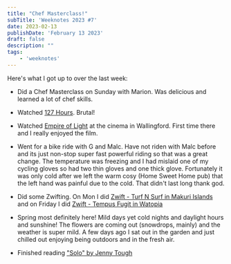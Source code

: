 ```yaml
---
title: "Chef Masterclass!"
subTitle: 'Weeknotes 2023 #7'
date: 2023-02-13
publishDate: 'February 13 2023'
draft: false
description: ""
tags:
	- 'weeknotes'
---
```


Here's what I got up to over the last week:

- Did a Chef Masterclass on Sunday with Marion. Was delicious and learned a lot of chef skills.

- Watched [127 Hours](https://en.wikipedia.org/wiki/127_Hours). Brutal!

- Watched [Empire of Light](https://www.imdb.com/title/tt14402146/) at the cinema in Wallingford. First time there and I really enjoyed the film.

- Went for a bike ride with G and Malc. Have not riden with Malc before and its just non-stop super fast powerful riding so that was a great change. The temperature was freezing and I had mislaid one of my cycling gloves so had two thin gloves and one thick glove. Fortunately it was only cold after we left the warm cosy (Home Sweet Home pub) that the left hand was painful due to the cold. That didn't last long thank god.

- Did some Zwifting. On Mon I did [Zwift - Turf N Surf in Makuri Islands](https://www.strava.com/activities/8514721905) and on Friday I did [Zwift - Tempus Fugit in Watopia](https://www.strava.com/activities/8538122851)

- Spring most definitely here! Mild days yet cold nights and daylight hours and sunshine! The flowers are coming out (snowdrops, mainly) and the weather is super mild. A few days ago I sat out in the garden and just chilled out enjoying being outdoors and in the fresh air.

- Finished reading ["Solo" by Jenny Tough](https://www.amazon.co.uk/SOLO-running-across-mountains-taught/dp/178325470X)
